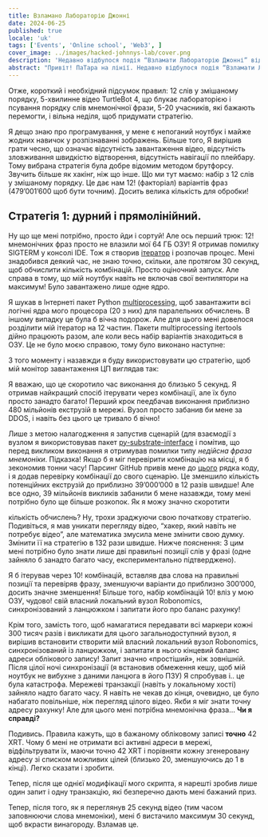 ```yaml
---
title: Взламано Лабораторію Джонні
date: 2024-06-25
published: true
locale: 'uk'
tags: ['Events', 'Online school', 'Web3', ]
cover_image: ../images/hacked-johnnys-lab/cover.png
description: 'Недавно відбулося подія “Взламати Лабораторію Джонні” від Robonomics, і я вважаю, що я взламав її в певному сенсі! Окрім першої спроби, яку я програв через непорозуміння правил, я виграв кожне коло, в якому брав участь, і ось коротка історія “як”.'
abstract: "Привіт! ПаТара на лінії. Недавно відбулося подія “Взламати Лабораторію Джонні” від Robonomics, і я вважаю, що я взламав її в певному сенсі! Окрім першої спроби, яку я програв через непорозуміння правил, я виграв кожне коло, в якому брав участь, і ось коротка історія “як”. "
---
```


Отже, короткий і необхідний підсумок правил: 12 слів у змішаному порядку, 5-хвилинне відео TurtleBot 4, що блукає лабораторією
і псування порядку слів мнемонічної фрази, 5-20 учасників, які бажають перемогти, і вільна неділя, щоб придумати стратегію.

<rb-image zoom src="./images/hacked-johnnys-lab/0.png" alt="Game Interface" />

Я дещо знаю про програмування, у мене є непоганий ноутбук і майже жодних навичок у розпізнаванні зображень. Більше того, 
Я вирішив грати чесно, що означає відсутність завантаження відео, відсутність зловживання швидкістю відтворення, відсутність навігації по плейбару. 
Тому вибрана стратегія була добре відомим методом брутфорсу. Звучить більше як хакінг, ніж що інше.
Що ми тут маємо: набір з 12 слів у змішаному порядку. Це дає нам 12! (факторіал) варіантів фраз 
(479’001’600 щоб бути точним). Досить велика кількість для обробки!


## Стратегія 1: дурний і прямолінійний.

Ну що ще мені потрібно, просто йди і сортуй! Але ось перший трюк: 12! мнемонічних фраз просто не влазили 
мої 64 ГБ ОЗУ! Я отримав помилку SIGTERM у консолі IDE. 
Тож я створив [ітератор](https://docs.python.org/3/library/itertools.html#itertools.permutations) і розпочав процес.
Мені знадобився деякий час, не знаю точно, скільки, але протягом 30 секунд, щоб обчислити кількість комбінацій.
Просто оціночний запуск. Але справа в тому, що мій ноутбук навіть не включав свої вентилятори на максимум! Було завантажено лише одне ядро. 

Я шукав в Інтернеті пакет Python [multiprocessing](https://docs.python.org/3/library/multiprocessing.html), щоб завантажити всі 
логічні ядра мого процесора (20 з них) для паралельних обчислень. В іншому випадку це була б вічна подорож. 
Але для цього мені довелося розділити мій ітератор на 12 частин. Пакети multiprocessing itertools дійно працюють разом, 
але коли весь набір варіантів знаходиться в ОЗУ. Це не було моєю справою, тому було виконано наступне:

<rb-image zoom src="./images/hacked-johnnys-lab/1.png" alt="Parallelizing"/>


З того моменту і назавжди я буду використовувати цю стратегію, щоб мій монітор завантаження ЦП виглядав так:

<rb-image zoom src="./images/hacked-johnnys-lab/1_1.png" alt="CPU Load"/>


Я вважаю, що це скоротило час виконання до близько 5 секунд. Я отримав найкращий спосіб ітерувати через 
комбінації, але їх було просто занадто багато! Перший крок пеедбачав виконання приблизно 480 мільйонів 
екструзій в мережі. Вузол просто забанив би мене за DDOS, і навіть без цього це тривало б вічно!

<rb-image zoom src="./images/hacked-johnnys-lab/2.png" alt="1st Attempt"/>


Лише з метою налагодження я запустив сценарій (для взаємодії з вузлом я використовував пакет 
[py-substrate-interface](https://pypi.org/project/substrate-interface/1.0.3/) і помітив, що перед викликом 
виконання я отримував помилки типу _недійсна фраза мнемоніки_. Підказка! Якщо б я міг перевірити комбінацію на місці, 
я б зекономив тонни часу! Парсинг GitHub привів мене до 
[цього](https://github.com/polkascan/py-substrate-interface/blob/master/substrateinterface/keypair.py#L170) 
рядка коду, і я додав перевірку комбінації до свого сценарію. Це зменшило кількість потенційних екструзій до приблизно 39’000’000 в 12 разів швидше!
Але все одно, 39 мільйонів викликів забанили б мене назавжди, тому мені потрібно було ще більше розкопок. Як я можу значно скоротити

<rb-image zoom src="./images/hacked-johnnys-lab/3.png" alt="2nd Attempt"/>


кількість обчислень? Ну, трохи зраджуючи свою початкову стратегію. Подивіться, я мав уникати перегляду відео, 
“хакер, який навіть не потребує відео”, але математика змусила мене змінити свою думку. Змінити її на стратегію в 132 рази швидше. 
Нижче пояснення: 
З цим мені потрібно було знати лише дві правильні позиції слів у фразі (одне зайняло б занадто багато часу, експериментально підтверджено).

<rb-image zoom src="./images/hacked-johnnys-lab/4.png" alt="2 Words Insertion"/>


Я б ітерував через 10! комбінацій, вставляв два слова на правильні позиції та перевіряв фразу, 
зменшуючи варіанти до приблизно 300’000, досить значне зменшення! Більше того, набір комбінацій 10! вліз у мою ОЗУ, чудово! 
свій власний локальний вузол Robonomics, синхронізований з ланцюжком і запитати його про баланс рахунку!

<rb-image zoom src="./images/hacked-johnnys-lab/5.png" alt="3rd Attempt"/>


Крім того, замість того, щоб намагатися передавати всі маркери кожні 300 тисяч разів і викликати для цього загальнодоступний вузол, я вирішив встановити
створити мій власний локальний вузол Robonomics, синхронізований із ланцюжком, і запитати в нього кінцевий баланс адреси облікового запису!
Запит значно «простіший», ніж зовнішній. Після цілої ночі синхронізації (я встановив обмеження кешу, щоб мій
ноутбук не вибухне з даними ланцюга в його ПЗУ) Я спробував і.. це була катастрофа. Мережеві транзакції
(навіть у локальному хості) зайняло надто багато часу. Я навіть не чекав до кінця, очевидно, це було набагато повільніше, ніж
перегляд цілого відео. Якби я міг знати точну адресу рахунку! Але для цього мені потрібна мнемонічна фраза… **Чи я справді?**

Подивись. Правила кажуть, що в бажаному обліковому записі **точно** 42 XRT. Чому б мені не отримати всі активні адреси в мережі,
відфільтрувати їх, маючи точно 42 XRT і порівняти кожну згенеровану адресу зі списком можливих цілей 
(близько 20, зменшуючись до 1 в кінці). Легко сказати і зробити. 

Тепер, після ще однієї модифікації мого скрипта, я нарешті зробив лише один запит і одну транзакцію, які безперечно 
дають мені бажаний приз.

<rb-image zoom src="./images/hacked-johnnys-lab/6.png" alt="4th Attempt"/>


Тепер, після того, як я переглянув 25 секунд відео (тим часом заповнюючи слова мнемоніки), 
мені б вистачило максимум 30 секунд, щоб вкрасти винагороду. Взламав це.

<rb-image zoom src="./images/hacked-johnnys-lab/7.png" alt="Discord Bot Notification"/>



